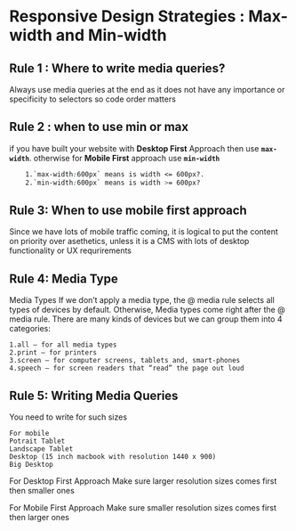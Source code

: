 # Responsive Design Strategies : Max-width and Min-width

## Rule 1 : Where to write media queries?
Always use media queries at the end as it does not have any importance or specificity to selectors so code order matters

## Rule 2 : when to use min or max
if you have built your website with **Desktop First** Approach then use **`max-width`**. otherwise for **Mobile First** approach use **`min-width`**  
```scss
    1.`max-width:600px` means is width <= 600px?.
    2.`min-width:600px` means is width >= 600px?
```

## Rule 3: When to use mobile first approach
Since we have lots of mobile traffic coming, it is logical to put the content on priority over asethetics, unless it is a CMS with lots of desktop functionality or UX requrirements

## Rule 4:  Media Type
Media Types
If we don’t apply a media type, the @ media rule selects all types of devices by default. Otherwise, Media types come right after the @ media rule. There are many kinds of devices but we can group them into 4 categories:

    1.all — for all media types
    2.print — for printers
    3.screen — for computer screens, tablets and, smart-phones
    4.speech — for screen readers that “read” the page out loud

## Rule 5:  Writing Media Queries
    
You need to write for such sizes

    For mobile
    Potrait Tablet
    Landscape Tablet
    Desktop (15 inch macbook with resolution 1440 x 900)
    Big Desktop

For Desktop First Approach
    Make sure larger resolution sizes comes first then smaller ones 

For Mobile First Approach
    Make sure smaller resolution sizes comes first then larger ones 